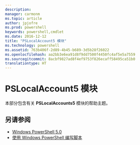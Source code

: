 ```yaml
---
description: 
manager: carmonm
ms.topic: article
author: jpjofre
ms.prod: powershell
keywords: powershell,cmdlet
ms.date: 2016-12-12
title: "PSLocalAccount5 模块"
ms.technology: powershell
ms.assetid: 763b406f-2d89-4b45-b689-3d5b28f26022
ms.openlocfilehash: aa2bb3e6ea91d8f9dd7500f4450fc4af5e5a7559
ms.sourcegitcommit: 8acbf9827ad8f4ef9753f826ecaff58495ca51b0
translationtype: HT
---
```

# <a name="pslocalaccount5-module"></a>PSLocalAccount5 模块
本部分包含有关 **PSLocalAccounts5** 模块的帮助主题。

## <a name="see-also"></a>另请参阅
- [Windows PowerShell 5.0](Windows-PowerShell-5.0.md)
- [使用 Windows PowerShell 编写脚本](../../getting-started/fundamental/Scripting-with-Windows-PowerShell.md)

